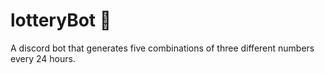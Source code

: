 # lotteryBot 🎰 
A discord bot that generates five combinations of three different numbers every 24 hours.
